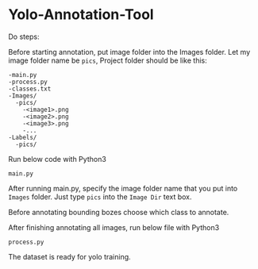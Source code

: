 # Yolo-Annotation-Tool

Do steps:

Before starting annotation, put image folder into the Images folder. Let my image folder name be `pics`, Project folder should be like this:
```
-main.py
-process.py
-classes.txt
-Images/
  -pics/
    -<image1>.png
    -<image2>.png
    -<image3>.png
    -...
-Labels/
  -pics/
```

Run below code with Python3
```
main.py
```

After running main.py, specify the image folder name that you put into `Images` folder. Just type `pics` into the `Image Dir` text box.

Before annotating bounding bozes choose which class to annotate.

After finishing annotating all images, run below file with Python3

```
process.py
```

The dataset is ready for yolo training.
